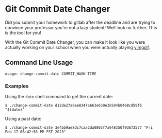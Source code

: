 # Git Commit Date Changer

Did you submit your homework to gitlab after the deadline and are trying to convince
your professor you're not a lazy student! Well look no further. This is the tool for you!

With the Git Commit Date Changer, you can make it look like you were actually working on your
school when you were actually playing [vimgolf](https://www.vimgolf.com/).

## Command Line Usage
```
usage: change-commit-date COMMIT_HASH TIME
```

### Examples

Using the `date` shell command to get the current date:
```
$ ./change-commit-date d12de27a8ee8347a663e6b0e36504b0468cd59f5 "$(date)"
```

Using a past date:
```
$ ./change-commit-date 3e4bb9ae8dc7caa2da0805f7a048350f93673577 "Fri Feb 17 06:42:58 PM PST 2023"
```

